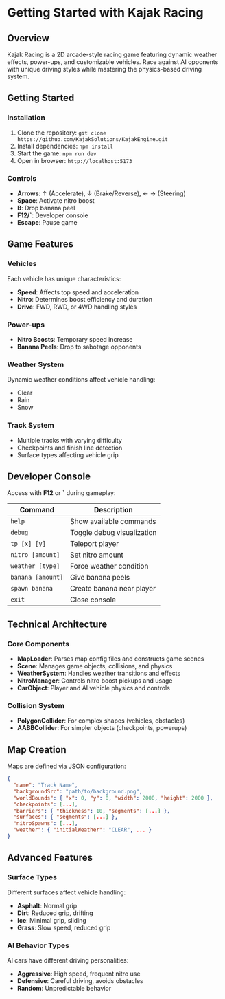 # Getting Started with Kajak Racing

## Overview
Kajak Racing is a 2D arcade-style racing game featuring dynamic weather effects, power-ups, and customizable vehicles. Race against AI opponents with unique driving styles while mastering the physics-based driving system.

## Getting Started

### Installation
1. Clone the repository: `git clone https://github.com/KajakSolutions/KajakEngine.git`
2. Install dependencies: `npm install`
3. Start the game: `npm run dev`
4. Open in browser: `http://localhost:5173`

### Controls
- **Arrows**: ↑ (Accelerate), ↓ (Brake/Reverse), ← → (Steering)
- **Space**: Activate nitro boost
- **B**: Drop banana peel
- **F12/`**: Developer console
- **Escape**: Pause game

## Game Features

### Vehicles
Each vehicle has unique characteristics:
- **Speed**: Affects top speed and acceleration
- **Nitro**: Determines boost efficiency and duration
- **Drive**: FWD, RWD, or 4WD handling styles

### Power-ups
- **Nitro Boosts**: Temporary speed increase
- **Banana Peels**: Drop to sabotage opponents

### Weather System
Dynamic weather conditions affect vehicle handling:
- Clear
- Rain
- Snow

### Track System
- Multiple tracks with varying difficulty
- Checkpoints and finish line detection
- Surface types affecting vehicle grip

## Developer Console
Access with **F12** or **`** during gameplay:

| Command | Description |
|---------|-------------|
| `help` | Show available commands |
| `debug` | Toggle debug visualization |
| `tp [x] [y]` | Teleport player |
| `nitro [amount]` | Set nitro amount |
| `weather [type]` | Force weather condition |
| `banana [amount]` | Give banana peels |
| `spawn banana` | Create banana near player |
| `exit` | Close console |

## Technical Architecture

### Core Components
- **MapLoader**: Parses map config files and constructs game scenes
- **Scene**: Manages game objects, collisions, and physics
- **WeatherSystem**: Handles weather transitions and effects
- **NitroManager**: Controls nitro boost pickups and usage
- **CarObject**: Player and AI vehicle physics and controls

### Collision System
- **PolygonCollider**: For complex shapes (vehicles, obstacles)
- **AABBCollider**: For simpler objects (checkpoints, powerups)

## Map Creation
Maps are defined via JSON configuration:
```json
{
  "name": "Track Name",
  "backgroundSrc": "path/to/background.png",
  "worldBounds": { "x": 0, "y": 0, "width": 2000, "height": 2000 },
  "checkpoints": [...],
  "barriers": { "thickness": 10, "segments": [...] },
  "surfaces": { "segments": [...] },
  "nitroSpawns": [...],
  "weather": { "initialWeather": "CLEAR", ... }
}
```

## Advanced Features

### Surface Types
Different surfaces affect vehicle handling:
- **Asphalt**: Normal grip
- **Dirt**: Reduced grip, drifting
- **Ice**: Minimal grip, sliding
- **Grass**: Slow speed, reduced grip

### AI Behavior Types
AI cars have different driving personalities:
- **Aggressive**: High speed, frequent nitro use
- **Defensive**: Careful driving, avoids obstacles
- **Random**: Unpredictable behavior
